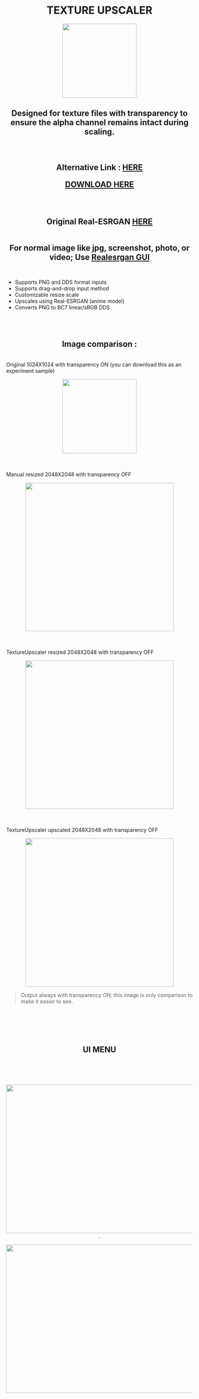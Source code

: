 <h1 align="center">
TEXTURE UPSCALER
</h1>

<p align="center">
  <img width="200" height="200" src=https://github.com/user-attachments/assets/ed9a942d-a674-4e2f-8652-ca7d76f29ad5>
</p>

<h2 align="center">
Designed for texture files with transparency to ensure the alpha channel remains intact during scaling. <br><br><br>

Alternative Link : [HERE](https://gamebanana.com/tools/18702)

[DOWNLOAD HERE](https://github.com/eroge69/TextureUpscaler/releases/latest) <br></br><br></br>
Original Real-ESRGAN [HERE](https://github.com/xinntao/Real-ESRGAN?tab=readme-ov-file#portable-executable-files-ncnn)  <br><br>

For normal image like jpg, screenshot, photo, or video; Use [Realesrgan GUI ](https://github.com/eroge69/RealesrganGUI) <br><br>
</h2>

- Supports PNG and DDS format inputs
- Supports drag-and-drop input method
- Customizable resize scale
- Upscales using Real-ESRGAN (anime model)
- Converts PNG to BC7 linear/sRGB DDS
  
<br><br><h2 align="center">Image comparison : </h2><br>
Original 1024X1024 with transparency ON (you can download this as an experiment sample)<br>
<p align="center">
  <img width="200" height="200" src=https://github.com/user-attachments/assets/a0c22892-d98a-4c4e-9539-641db5144119>
</p>
<br><br> Manual resized 2048X2048 with transparency OFF <br>
<p align="center">
  <img width="400" height="400" src=https://github.com/user-attachments/assets/87ef07e4-54d9-4050-b61d-94500779dabd>
</p>
<br><br> TextureUpscaler resized 2048X2048 with transparency OFF <br>
<p align="center">
  <img width="400" height="400" src=https://github.com/user-attachments/assets/5820d37a-b081-4869-976d-1265fc95311e>
</p>
<br><br> TextureUpscaler upscaled 2048X2048 with transparency OFF <br>
<p align="center">
  <img width="400" height="400" src=https://github.com/user-attachments/assets/c9b1e4c2-58e9-4668-bf5f-a2e060980bfe>
</p>

> Output always with transparency ON; this image is only comparison to make it easier to see.
<br>

<br><br><h2 align="center">UI MENU</h2><br><br><br>
<p align="center">
 <img width="621" height="400" src=https://github.com/user-attachments/assets/6478ae6f-c81b-40de-97fc-10b4116096ed>
<br>.</p>

<p align="center">
 <img width="621" height="400" src=https://github.com/user-attachments/assets/888d590f-8dc3-4744-8736-59181851856d>

</p>


